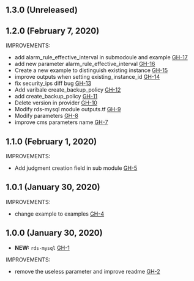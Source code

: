 ## 1.3.0 (Unreleased)
## 1.2.0 (February 7, 2020)

IMPROVEMENTS:

- add alarm_rule_effective_interval in submodoule and example [GH-17]( https://github.com/terraform-alicloud-modules/terraform-alicloud-rds-mysql/pull/17)
- add new parameter alarm_rule_effective_interval [GH-16]( https://github.com/terraform-alicloud-modules/terraform-alicloud-rds-mysql/pull/16)
- Create a new example to distinguish existing instance [GH-15]( https://github.com/terraform-alicloud-modules/terraform-alicloud-rds-mysql/pull/15)
- improve outputs when setting existing_instance_id [GH-14]( https://github.com/terraform-alicloud-modules/terraform-alicloud-rds-mysql/pull/14)
- fix security_ips diff bug [GH-13]( https://github.com/terraform-alicloud-modules/terraform-alicloud-rds-mysql/pull/13)
- Add varibale create_backup_policy [GH-12]( https://github.com/terraform-alicloud-modules/terraform-alicloud-rds-mysql/pull/12)
- add create_backup_policy [GH-11]( https://github.com/terraform-alicloud-modules/terraform-alicloud-rds-mysql/pull/11)
- Delete version in provider [GH-10]( https://github.com/terraform-alicloud-modules/terraform-alicloud-rds-mysql/pull/10)
- Modify rds-mysql module outputs.tf [GH-9]( https://github.com/terraform-alicloud-modules/terraform-alicloud-rds-mysql/pull/9)
- Modify parameters [GH-8]( https://github.com/terraform-alicloud-modules/terraform-alicloud-rds-mysql/pull/8)
- improve cms parameters name [GH-7]( https://github.com/terraform-alicloud-modules/terraform-alicloud-rds-mysql/pull/7)

## 1.1.0 (February 1, 2020)

IMPROVEMENTS:

- Add judgment creation field in sub module [GH-5]( https://github.com/terraform-alicloud-modules/terraform-alicloud-rds-mysql/pull/5)

## 1.0.1 (January 30, 2020)

IMPROVEMENTS:

- change example to examples [GH-4]( https://github.com/terraform-alicloud-modules/terraform-alicloud-rds-mysql/pull/4)

## 1.0.0 (January 30, 2020)

- **NEW:** `rds-mysql` [GH-1]( https://github.com/terraform-alicloud-modules/terraform-alicloud-rds-mysql/pull/1)

IMPROVEMENTS:

- remove the useless parameter and improve readme [GH-2]( https://github.com/terraform-alicloud-modules/terraform-alicloud-rds-mysql/pull/2)
